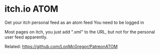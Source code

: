 # itch.io ATOM

Get your itch personal feed as an atom feed
You need to be logged in

Most pages on itch, you just add ".xml" to the URL, but not for the personal user feed apparently.


Related:
https://github.com/LonMcGregor/PatreonATOM
